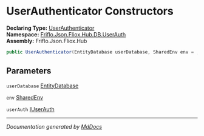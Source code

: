 ﻿<!--  
  <auto-generated>   
    The contents of this file were generated by a tool.  
    Changes to this file may be list if the file is regenerated  
  </auto-generated>   
-->

# UserAuthenticator Constructors

**Declaring Type:** [UserAuthenticator](../index.md)  
**Namespace:** [Friflo.Json.Fliox.Hub.DB.UserAuth](../../index.md)  
**Assembly:** Friflo.Json.Fliox.Hub

```csharp
public UserAuthenticator(EntityDatabase userDatabase, SharedEnv env = , IUserAuth userAuth = );
```

## Parameters

`userDatabase`  [EntityDatabase](../../../../Host/EntityDatabase/index.md)

`env`  [SharedEnv](../../../../Host/SharedEnv/index.md)

`userAuth`  [IUserAuth](../../IUserAuth/index.md)

___

*Documentation generated by [MdDocs](https://github.com/ap0llo/mddocs)*
